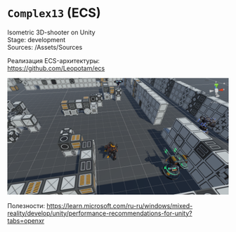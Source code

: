 # `Complex13` (ECS)
Isometric 3D-shooter on Unity    
Stage: development      
Sources: /Assets/Sources  
  
Реализация ECS-архитектуры:  
https://github.com/Leopotam/ecs

![prototype_screen](https://github.com/Tessecrack/Complex13/blob/master/Assets/Screenshots/TestLocation.png)

Полезности:
https://learn.microsoft.com/ru-ru/windows/mixed-reality/develop/unity/performance-recommendations-for-unity?tabs=openxr

